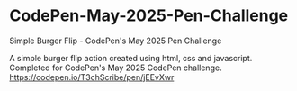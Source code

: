 # CodePen-May-2025-Pen-Challenge
Simple Burger Flip - CodePen's May 2025 Pen Challenge

A simple burger flip action created using html, css and javascript. Completed for CodePen's May 2025 CodePen challenge.
https://codepen.io/T3chScribe/pen/jEEvXwr
